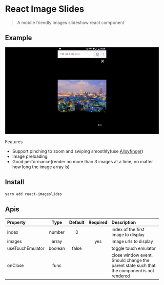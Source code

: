 # React Image Slides
> A mobile friendly images slideshow react component
## Example
![demo](demo/demo.gif)

Features
- Support pinching to zoom and swiping smoothly(use [Alloyfinger](https://github.com/AlloyTeam/AlloyFinger))
- Image preloading
- Good performance(render no more than 3 images at a time, no matter how long the image array is)

## Install
`yarn add react-imageslides`

## Apis

Property            | Type   | Default        | Required | Description
:-------------------|:------:|:--------------:|:--------:|:----------------------------------------
index               | number |        0       |          | index of the first image to display
images              | array  |                |    yes   | image urls to display
useTouchEmulator    | boolean|    false       |          | toggle touch emulator
onClose             | func   |                |          | close window event. Should change the parent state such that the component is not rendered
